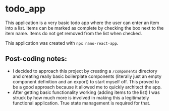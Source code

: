 # todo_app

This application is a very basic todo app where the user can enter an item into a list. Items can be marked as complete by checking the box next to the item name. Items do not get removed from the list when checked.

This application was created with `npx nano-react-app`.

## Post-coding notes:
- I decided to approach this project by creating a `/components` directory and creating really basic boilerplate components (literally just an empty component definition and an export) to start myself off. This proved to be a good approach because it allowed me to quickly architect the app.
- After getting basic functionality working (adding items to the list) I was struck by how much more is involved in making this a legitimately functional application. True state management is required for that.